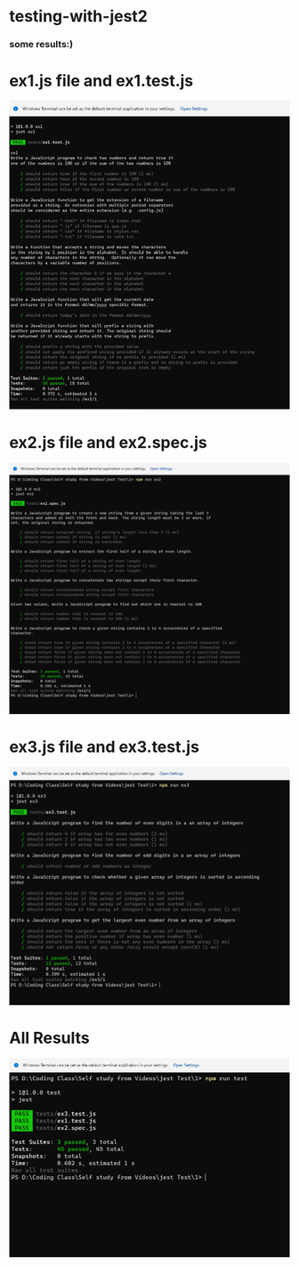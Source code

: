 # testing-with-jest2


### some results:)

# ex1.js file and ex1.test.js

<img src="./pictures/ex1result.png" alt="ex1result" />



# ex2.js file and ex2.spec.js

<img src="./pictures/ex2result.png" alt="ex2result" />



# ex3.js file and ex3.test.js

<img src="./pictures/ex3result.png" alt="ex3result" />



# All Results

<img src="./pictures/allresult.png" alt="allresult" />